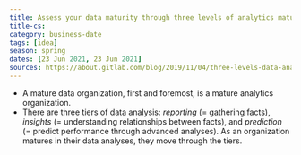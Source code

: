 ```yaml
---
title: Assess your data maturity through three levels of analytics maturity
title-cs: 
category: business-date
tags: [idea]
season: spring
dates: [23 Jun 2021, 23 Jun 2021]
sources: https://about.gitlab.com/blog/2019/11/04/three-levels-data-analysis/
---
```


* A mature data organization, first and foremost, is a mature analytics organization.
* There are three tiers of data analysis: *reporting* (= gathering facts), *insights* (= understanding relationships between facts), and *prediction* (= predict performance through advanced analyses). As an organization matures in their data analyses, they move through the tiers.